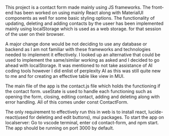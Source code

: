 This project is a contact form made mainly using JS frameworks. 
The front-end has been worked on using mainly React along with MaterialUI components as well for some basic styling options. 
The functionality of updating, deleting and adding contacts by the useer has been implemented mainly using localStorage which is used as a web storage. for that session of the user on their browser.

A major change done would be not deciding to use any database or backend as I am not familiar with these frameworks and technologies needed to implement it effectively. I looked up an alternative that could be used to implement the same/similar working as asked and I decided to go ahead with localStorage. It was mentioned to not take assistance of AI coding tools however I did enlist of perplexity AI as this was still quite new to me and for creating an effective table like view in MUI. 

The main file of the app is the contact.js file which holds the functioning if the contact form. useState is used to handle each functioning such as opening the form, closing, editing contact, adding and deleting along with error handling. All of this comes under const ContactForm.

The only requirement to effectively run this in web is to install react, lucide-react(used for deleting and edit buttons), mui packages.
To start the app on localserver: Go to vscode terminal, enter cd contact-form, and npm start.
The app should be running on port 3000 by default.

